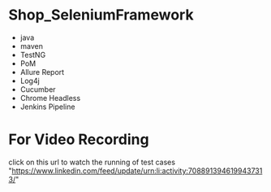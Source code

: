 # Shop_SeleniumFramework
 - java 
 - maven 
 - TestNG
 - PoM
 - Allure Report
 - Log4j
 - Cucumber 
 - Chrome Headless 
 - Jenkins Pipeline
  # For Video Recording
click on this url to watch the running of test cases
"https://www.linkedin.com/feed/update/urn:li:activity:7088913946199437313/"

